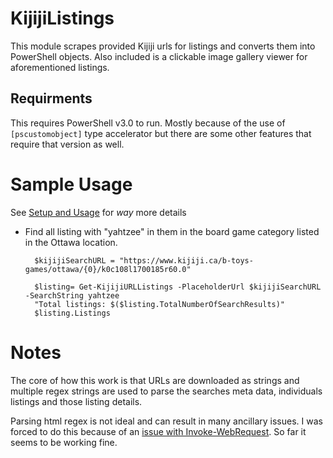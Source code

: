 # KijijiListings

This module scrapes provided Kijiji urls for listings and converts them into PowerShell objects. Also included is a clickable image gallery viewer for aforementioned listings. 

## Requirments

This requires PowerShell v3.0 to run. Mostly because of the use of `[pscustomobject]` type accelerator but there are some other features that require that version as well.

# Sample Usage

See [Setup and Usage](https://github.com/NegativeZero000/KijijiListings/blob/master/Setup%20and%20Usage.md) for _way_ more details

- Find all listing with "yahtzee" in them in the board game category listed in the Ottawa location.

        $kijijiSearchURL = "https://www.kijiji.ca/b-toys-games/ottawa/{0}/k0c108l1700185r60.0"
        
        $listing= Get-KijijiURLListings -PlaceholderUrl $kijijiSearchURL -SearchString yahtzee
        "Total listings: $($listing.TotalNumberOfSearchResults)"
        $listing.Listings

# Notes

The core of how this work is that URLs are downloaded as strings and multiple regex strings are used to parse the searches meta data, individuals listings and those listing details.

Parsing html regex is not ideal and can result in many ancillary issues. I was forced to do this because of an [issue with Invoke-WebRequest](https://connect.microsoft.com/PowerShell/feedbackdetail/view/1557783/invoke-webrequest-hangs-in-some-cases-unless-usebasicparsing-is-used). So far it seems to be working fine. 

